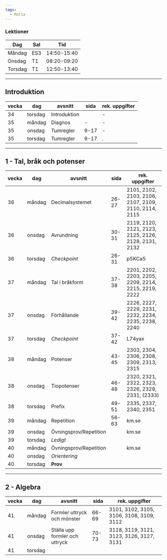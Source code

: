 ```yaml
---
tags:
  - Mat1a
---
```


### Lektioner

| Dag     | Sal | Tid         |
| ------- | --- | ----------- |
| Måndag  | ES3 | 14:50-15:40 |
| Onsdag  | T1  | 08:20-09:20 |
| Torsdag | T1  | 12:50-13:40 |

---

## Introduktion

| vecka | dag     | avsnitt      | sida | rek. uppgifter |
| ----- | ------- | ------------ | ---- | -------------- |
| 34    | torsdag | Introduktion |      | -              |
| 35    | måndag  | Diagnos      | -    | -              |
| 35    | onsdag  | Tumregler    | 9-17 | -              |
| 35    | torsdag | Tumregler    | 9-17 | .              |

---

## 1 - Tal, bråk och potenser

| vecka | dag     | avsnitt                | sida  | rek. uppgifter                                       |
| ----- | ------- | ---------------------- | ----- | ---------------------------------------------------- |
| 36    | måndag  | Decimalsystemet        | 26-27 | 2101, 2102, 2103, 2106, 2107, 2109, 2110, 2114, 2115 |
| 36    | onsdag  | Avrundning             | 30-31 | 2119, 2120, 2121, 2123, 2125, 2126, 2128, 2131, 2132 |
| 36    | torsdag | *Checkpoint*           | 26-31 | p5KCa5                                               |
| 37    | måndag  | Tal i bråkform         | 37-38 | 2201, 2202, 2203, 2205, 2209, 2214, 2215, 2219, 2222 |
| 37    | onsdag  | Förhållande            | 39-42 | 2226, 2227, 2229, 2231, 2232, 2234, 2235, 2238, 2240 |
| 37    | torsdag | *Checkpoint*           | 37-42 | L74yax                                               |
| 38    | måndag  | Potenser               | 43-45 | 2303, 2304, 2306, 2308, 2309, 2313, 2315             |
| 38    | onsdag  | Tiopotenser            | 46-48 | 2320, 2321, 2322, 2323, 2326, 2329, 2331, (2333)     |
| 38    | torsdag | Prefix                 | 49-51 | 2335, 2337, 2340, 2351                               |
| 39    | måndag  | Repetition             | 56-63 | km.se                                                |
| 39    | onsdag  | Övningsprov/Repetition |       | km.se                                                |
| 39    | torsdag | *Ledigt*               |       |                                                      |
| 40    | måndag  | Övningsprov/Repetition |       | km.se                                                |
| 40    | onsdag  | *Orientering*          |       |                                                      |
| 40    | torsdag | **Prov**               |       |                                                      |

---

## 2 - Algebra

| vecka | dag     | avsnitt                        | sida  | rek. uppgifter                           |
| ----- | ------- | ------------------------------ | ----- | ---------------------------------------- |
| 41    | måndag  | Formler uttryck och mönster    | 66-69 | 3101, 3102, 3105, 3106, 3108, 3109, 3112 |
| 41    | onsdag  | Ställa upp formler och uttryck | 70-73 | 3118, 3119, 3121, 3123, 3126, 3127, 3131 |
| 41    | torsdag |                                |       |                                          |



